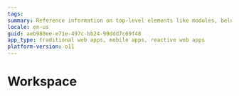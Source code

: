 ```yaml
---
tags: 
summary: Reference information on top-level elements like modules, belonging to web applications and mobile apps.
locale: en-us
guid: aeb980ee-e71e-497c-bb24-99ddd7c69f48
app_type: traditional web apps, mobile apps, reactive web apps
platform-version: o11
---
```


# Workspace
